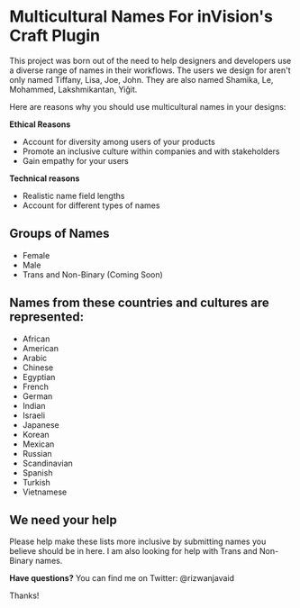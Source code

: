 # Multicultural Names For inVision's Craft Plugin

This project was born out of the need to help designers and developers use a diverse range of names in their workflows. The users we design for aren't only named Tiffany, Lisa, Joe, John. They are also named Shamika, Le, Mohammed, Lakshmikantan, Yiğit. 

Here are reasons why you should use multicultural names in your designs:

**Ethical Reasons**
- Account for diversity among users of your products
- Promote an inclusive culture within companies and with stakeholders
- Gain empathy for your users
  
**Technical reasons**
- Realistic name field lengths
- Account for different types of names

## Groups of Names
- Female
- Male
- Trans and Non-Binary (Coming Soon)

## Names from these countries and cultures are represented:
- African
- American
- Arabic
- Chinese
- Egyptian
- French
- German
- Indian
- Israeli
- Japanese
- Korean
- Mexican
- Russian
- Scandinavian
- Spanish
- Turkish
- Vietnamese

## We need your help
Please help make these lists more inclusive by submitting names you believe should be in here. I am also looking for help with Trans and Non-Binary names. 

**Have questions?** You can find me on Twitter: @rizwanjavaid

Thanks!


